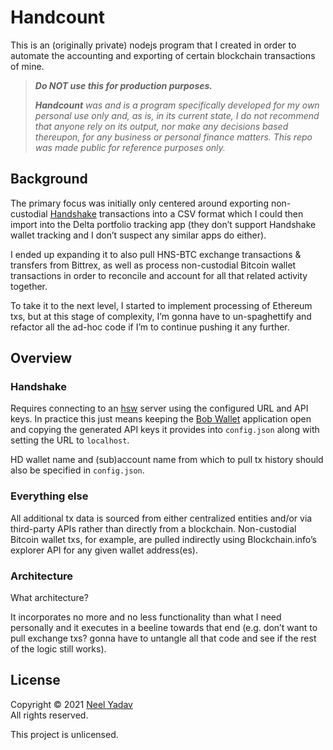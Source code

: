 # Handcount

This is an (originally private) nodejs program that I created in order to automate the accounting and exporting of certain blockchain transactions of mine.

> _**Do NOT use this for production purposes.**_
> 
> _**Handcount** was and is a program specifically developed for my own personal use only and, as is, in its current state, I do not recommend that anyone rely on its output, nor make any decisions based thereupon, for any business or personal finance matters. This repo was made public for reference purposes only._

## Background

The primary focus was initially only centered around exporting non-custodial [Handshake](https://handshake.org) transactions into a CSV format which I could then import into the Delta portfolio tracking app (they don’t support Handshake wallet tracking and I don’t suspect any similar apps do either).

I ended up expanding it to also pull HNS-BTC exchange transactions & transfers from Bittrex, as well as process non-custodial Bitcoin wallet transactions in order to reconcile and account for all that related activity together.

To take it to the next level, I started to implement processing of Ethereum txs, but at this stage of complexity, I’m gonna have to un-spaghettify and refactor all the ad-hoc code if I’m to continue pushing it any further.

## Overview

### Handshake
Requires connecting to an [hsw](https://github.com/handshake-org/hsd) server using the configured URL and API keys. In practice this just means keeping the [Bob Wallet](https://github.com/kyokan/bob-wallet) application open and copying the generated API keys it provides into `config.json` along with setting the URL to `localhost`.

HD wallet name and (sub)account name from which to pull tx history should also be specified in `config.json`.

### Everything else
All additional tx data is sourced from either centralized entities and/or via third-party APIs rather than directly from a blockchain. Non-custodial Bitcoin wallet txs, for example, are pulled indirectly using Blockchain.info’s explorer API for any given wallet address(es).

### Architecture
What architecture?

It incorporates no more and no less functionality than what I need personally and it executes in a beeline towards that end (e.g. don’t want to pull exchange txs? gonna have to untangle all that code and see if the rest of the logic still works).

## License
Copyright © 2021 [Neel Yadav](https://neelyadav.com/) <br>All rights reserved.

This project is unlicensed.
